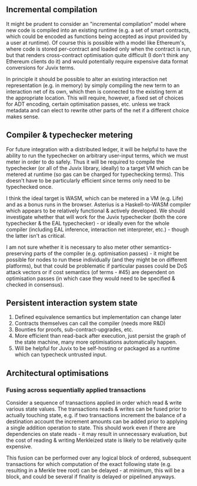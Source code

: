## Incremental compilation

It might be prudent to consider an "incremental compilation" model where new code is compiled into an existing runtime (e.g. a set of smart contracts, which could be encoded as functions being accepted as input provided by a user at runtime). Of course this is possible with a model like Ethereum's, where code is stored per-contract and loaded only when the contract is run, but that renders cross-contract optimisation quite difficult (I don't think any Ethereum clients do it) and would potentially require expensive data format conversions for Juvix terms.

In principle it should be possible to alter an existing interaction net representation (e.g. in memory) by simply compiling the new term to an interaction net of its own, which then is connected to the existing term at the appropriate location. This will require, however, a fixed set of choices for ADT encoding, certain optimisation passes, etc. unless we track metadata and can elect to rewrite other parts of the net if a different choice makes sense.

## Compiler & typechecker metering

For future integration with a distributed ledger, it will be helpful to have the ability to run the typechecker on arbitrary user-input terms, which we must meter in order to do safely. Thus it will be required to compile the typechecker (or all of the Juvix library, ideally) to a target VM which can be metered at runtime (so gas can be charged for typechecking terms). This doesn't have to be particularly efficient since terms only need to be typechecked once.

I think the ideal target is WASM, which can be metered in a VM (e.g. Life) and as a bonus runs in the browser. Asterius is a Haskell-to-WASM compiler which appears to be relatively functional & actively developed. We should investigate whether that will work for the Juvix typechecker (both the core typechecker & the EAL typechecker) - or ideally even for the whole compiler (including EAL inference, interaction net interpreter, etc.) - though the latter isn't as critical.

I am not sure whether it is necessary to also meter other semantics-preserving parts of the compiler (e.g. optimisation passes) - it might be possible for nodes to run these individually (and they might be on different platforms), but that could be problematic if particular passes could be DoS attack vectors or if cost semantics (of terms - #45) are dependent on optimisation passes (in which case they would need to be specified & checked in consensus).

## Persistent interaction system state

1. Defined equivalence semantics but implementation can change later
1. Contracts themselves can call the compiler (needs more R&D)
1. Bounties for proofs, sub-contract-upgrades, etc.
1. More efficient than read-back after execution, just persist the graph of the state machine, many more optimisations automatically happen.
1. Will be helpful for Juvix to be self-hosting or packaged as a runtime which can typecheck untrusted input.

## Architectural optimisations

### Fusing across sequentially applied transactions

Consider a sequence of transactions applied in order which read & write various state values. The transactions reads & writes can be fused prior to actually touching state, e.g. if two transactions increment the balance of a destination account the increment amounts can be added prior to applying a single addition operation to state. This should work even if there are dependencies on state reads - it may result in unnecessary evaluation, but the cost of reading & writing Merkleized state is likely to be relatively quite expensive.

This fusion can be performed over any logical block of ordered, subsequent transactions for which computation of the exact following state (e.g. resulting in a Merkle tree root) can be delayed - at minimum, this will be a block, and could be several if finality is delayed or pipelined anyways.
